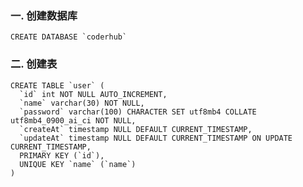 ### 一. 创建数据库
    CREATE DATABASE `coderhub`

### 二. 创建表
    CREATE TABLE `user` (
      `id` int NOT NULL AUTO_INCREMENT,
      `name` varchar(30) NOT NULL,
      `password` varchar(100) CHARACTER SET utf8mb4 COLLATE utf8mb4_0900_ai_ci NOT NULL,
      `createAt` timestamp NULL DEFAULT CURRENT_TIMESTAMP,
      `updateAt` timestamp NULL DEFAULT CURRENT_TIMESTAMP ON UPDATE CURRENT_TIMESTAMP,
      PRIMARY KEY (`id`),
      UNIQUE KEY `name` (`name`)
    )
